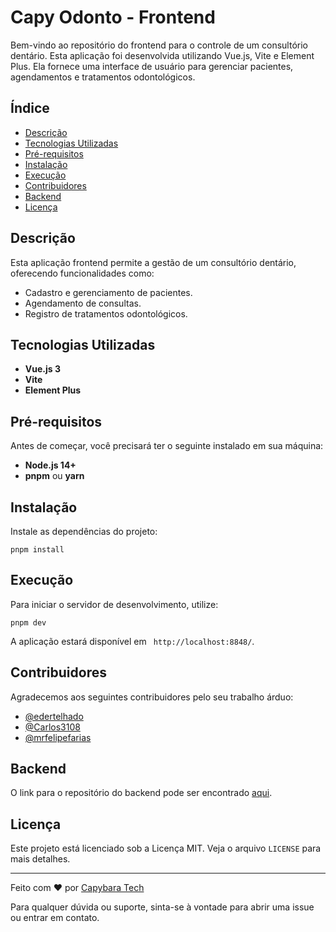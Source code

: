 Capy Odonto - Frontend
===============================

Bem-vindo ao repositório do frontend para o controle de um consultório dentário. Esta aplicação foi desenvolvida utilizando Vue.js, Vite e Element Plus. Ela fornece uma interface de usuário para gerenciar pacientes, agendamentos e tratamentos odontológicos.

Índice
------

*   [Descrição](#descrição)
*   [Tecnologias Utilizadas](#tecnologias-utilizadas)
*   [Pré-requisitos](#pré-requisitos)
*   [Instalação](#instalação)
*   [Execução](#execução)
*   [Contribuidores](#contribuidores)
*   [Backend](#backend)
*   [Licença](#licença)

Descrição
---------

Esta aplicação frontend permite a gestão de um consultório dentário, oferecendo funcionalidades como:

*   Cadastro e gerenciamento de pacientes.
*   Agendamento de consultas.
*   Registro de tratamentos odontológicos.

Tecnologias Utilizadas
----------------------

*   **Vue.js 3**
*   **Vite**
*   **Element Plus**

Pré-requisitos
--------------

Antes de começar, você precisará ter o seguinte instalado em sua máquina:

*   **Node.js 14+**
*   **pnpm** ou **yarn**

Instalação
----------

Instale as dependências do projeto:

    pnpm install
        

Execução
--------

Para iniciar o servidor de desenvolvimento, utilize:

    pnpm dev
        

A aplicação estará disponível em ` http://localhost:8848/`.

Contribuidores
--------------

Agradecemos aos seguintes contribuidores pelo seu trabalho árduo:

*   [@edertelhado](https://github.com/edertelhado)
*   [@Carlos3108](https://github.com/mrfelipefarias)
*   [@mrfelipefarias](https://github.com/Carlos3108)

Backend
-------

O link para o repositório do backend pode ser encontrado [aqui](https://github.com/edertelhado/capydent).

Licença
-------

Este projeto está licenciado sob a Licença MIT. Veja o arquivo `LICENSE` para mais detalhes.

* * *

Feito com ❤️ por [Capybara Tech](https://capybaratech.info/ )

Para qualquer dúvida ou suporte, sinta-se à vontade para abrir uma issue ou entrar em contato.

